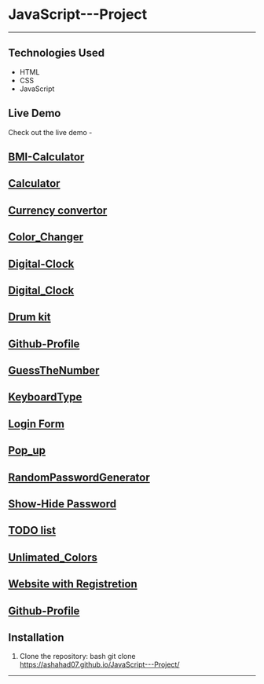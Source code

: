 # JavaScript---Project

---


## Technologies Used

- HTML
- CSS
- JavaScript

## Live Demo
Check out the live demo - 

## [BMI-Calculator](https://ashahad07.github.io/JavaScript-Projects/BMI-Calculator/)

## [Calculator](https://ashahad07.github.io/JavaScript-Projects/Calculator/)

## [Currency convertor](https://ashahad07.github.io/JavaScript-Projects/CurrencyConvertor/)

## [Color_Changer](https://ashahad07.github.io/JavaScript-Projects/Color_Changer/)

## [Digital-Clock](https://ashahad07.github.io/JavaScript-Projectst/Digital-Clock/)

## [Digital_Clock](https://ashahad07.github.io/JavaScript-Projects/Digital_Clock/)

## [Drum kit](https://ashahad07.github.io/JavaScript-Projects/Drum_kit/)

## [Github-Profile](https://ashahad07.github.io/JavaScript-Projects/Github-Profile/)

## [GuessTheNumber](https://ashahad07.github.io/JavaScript-Projects/GuessTheNumber/)

## [KeyboardType](https://ashahad07.github.io/JavaScript-Projects/KeyboardType/)

## [Login Form](https://ashahad07.github.io/JavaScript-Projects/Login_Form/)

## [Pop_up](https://ashahad07.github.io/JavaScript-Projects/Pop_up/)

## [RandomPasswordGenerator](https://ashahad07.github.io/JavaScript-Projects/RandomPasswordGenerator/)

## [Show-Hide Password](https://ashahad07.github.io/JavaScript-Projects/Show-Hide-Password/)

## [TODO list](https://ashahad07.github.io/JavaScript-Projects/TODO_list/)

## [Unlimated_Colors](https://ashahad07.github.io/JavaScript-Projects/Unlimated_Colors/)

## [Website with Registretion](https://ashahad07.github.io/JavaScript-Projects/Website_with_Registration/)



## [Github-Profile](https://ashahad07.github.io/JavaScript-Projects/Github-Profile/)

## Installation

1. Clone the repository:
   bash
   git clone https://ashahad07.github.io/JavaScript---Project/
   

---
